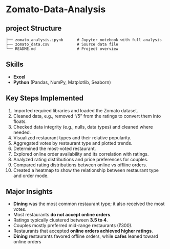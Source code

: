 # Zomato-Data-Analysis

## project Structure
```Zomato-Data-Analysis/
├── zomato_analysis.ipynb      # Jupyter notebook with full analysis
├── zomato_data.csv            # Source data file
└── README.md                  # Project overview
```
##  Skills
- **Excel**
- **Python** (Pandas, NumPy, Matplotlib, Seaborn)
  
##  Key Steps Implemented
1. Imported required libraries and loaded the Zomato dataset.  
2. Cleaned data, e.g., removed “/5” from the ratings to convert them into floats.  
3. Checked data integrity (e.g., nulls, data types) and cleaned where needed.  
4. Visualized restaurant types and their relative popularity.  
5. Aggregated votes by restaurant type and plotted trends.  
6. Determined the most-voted restaurant.  
7. Explored online order availability and its correlation with ratings.  
8. Analyzed rating distributions and price preferences for couples.  
9. Compared rating distributions between online vs offline orders.  
10. Created a heatmap to show the relationship between restaurant type and order mode.

##  Major Insights
- **Dining** was the most common restaurant type; it also received the most votes.  
- Most restaurants **do not accept online orders**.  
- Ratings typically clustered between **3.5 to 4**.  
- Couples mostly preferred mid-range restaurants (₹300).  
- Restaurants that accepted **online orders achieved higher ratings**.  
- **Dining** restaurants favored offline orders, while **cafes** leaned toward online orders    
